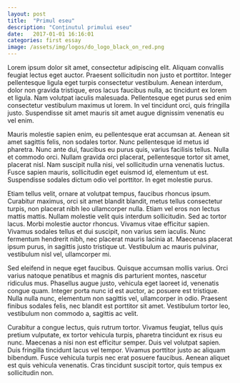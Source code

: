```yaml
---
layout: post
title:  "Primul eseu"
description: "Conținutul primului eseu"
date:   2017-01-01 16:16:01
categories: first essay
image: /assets/img/logos/do_logo_black_on_red.png
---
```


Lorem ipsum dolor sit amet, consectetur adipiscing elit. Aliquam convallis feugiat lectus eget auctor. Praesent sollicitudin non justo et porttitor. Integer pellentesque ligula eget turpis consectetur vestibulum. Aenean interdum, dolor non gravida tristique, eros lacus faucibus nulla, ac tincidunt ex lorem et ligula. Nam volutpat iaculis malesuada. Pellentesque eget purus sed enim consectetur vestibulum maximus ut lorem. In vel tincidunt orci, quis fringilla justo. Suspendisse sit amet mauris sit amet augue dignissim venenatis eu vel enim.

Mauris molestie sapien enim, eu pellentesque erat accumsan at. Aenean sit amet sagittis felis, non sodales tortor. Nunc pellentesque id metus id pharetra. Nunc ante dui, faucibus eu purus quis, varius facilisis tellus. Nulla et commodo orci. Nullam gravida orci placerat, pellentesque tortor sit amet, placerat nisl. Nam suscipit nulla nisi, vel sollicitudin urna venenatis luctus. Fusce sapien mauris, sollicitudin eget euismod id, elementum ut est. Suspendisse sodales dictum odio vel porttitor. In eget molestie purus.

Etiam tellus velit, ornare at volutpat tempus, faucibus rhoncus ipsum. Curabitur maximus, orci sit amet blandit blandit, metus tellus consectetur turpis, non placerat nibh leo ullamcorper nulla. Etiam vel eros non lectus mattis mattis. Nullam molestie velit quis interdum sollicitudin. Sed ac tortor lacus. Morbi molestie auctor rhoncus. Vivamus vitae efficitur sapien. Vivamus sodales tellus et dui suscipit, non varius sem iaculis. Nunc fermentum hendrerit nibh, nec placerat mauris lacinia at. Maecenas placerat ipsum purus, in sagittis justo tristique ut. Vestibulum ac mauris pulvinar, vestibulum nisl vel, ullamcorper mi.

Sed eleifend in neque eget faucibus. Quisque accumsan mollis varius. Orci varius natoque penatibus et magnis dis parturient montes, nascetur ridiculus mus. Phasellus augue justo, vehicula eget laoreet id, venenatis congue quam. Integer porta nunc id est auctor, ac posuere est tristique. Nulla nulla nunc, elementum non sagittis vel, ullamcorper in odio. Praesent finibus sodales felis, nec blandit est porttitor sit amet. Vestibulum tortor leo, vestibulum non commodo a, sagittis ac velit.

Curabitur a congue lectus, quis rutrum tortor. Vivamus feugiat, tellus quis pretium vulputate, ex tortor vehicula turpis, pharetra tincidunt ex risus eu nunc. Maecenas a nisi non est efficitur semper. Duis vel volutpat sapien. Duis fringilla tincidunt lacus vel tempor. Vivamus porttitor justo ac aliquam bibendum. Fusce vehicula turpis nec erat posuere faucibus. Aenean aliquet est quis vehicula venenatis. Cras tincidunt suscipit tortor, quis tempus ex sollicitudin non.

